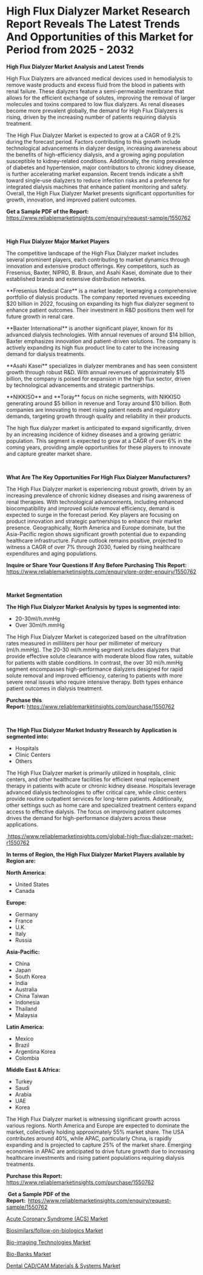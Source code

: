 <p><h1>High Flux Dialyzer Market Research Report Reveals The Latest Trends And Opportunities of this Market for Period from 2025 - 2032</h1></p><p><strong>High Flux Dialyzer Market Analysis and Latest Trends</strong></p>
<p><p>High Flux Dialyzers are advanced medical devices used in hemodialysis to remove waste products and excess fluid from the blood in patients with renal failure. These dialyzers feature a semi-permeable membrane that allows for the efficient exchange of solutes, improving the removal of larger molecules and toxins compared to low flux dialyzers. As renal diseases become more prevalent globally, the demand for High Flux Dialyzers is rising, driven by the increasing number of patients requiring dialysis treatment.</p><p>The High Flux Dialyzer Market is expected to grow at a CAGR of 9.2% during the forecast period. Factors contributing to this growth include technological advancements in dialyzer design, increasing awareness about the benefits of high-efficiency dialysis, and a growing aging population susceptible to kidney-related conditions. Additionally, the rising prevalence of diabetes and hypertension, major contributors to chronic kidney disease, is further accelerating market expansion. Recent trends indicate a shift toward single-use dialyzers to reduce infection risks and a preference for integrated dialysis machines that enhance patient monitoring and safety. Overall, the High Flux Dialyzer Market presents significant opportunities for growth, innovation, and improved patient outcomes.</p></p>
<p><strong>Get a Sample PDF of the Report:&nbsp;</strong> <a href="https://www.reliablemarketinsights.com/enquiry/request-sample/1550762?utm_campaign=2013&utm_medium=2&utm_source=Github&utm_content=ia&utm_term=03032025&utm_id=high-flux-dialyzer">https://www.reliablemarketinsights.com/enquiry/request-sample/1550762</a></p>
<p>&nbsp;</p>
<p><strong>High Flux Dialyzer Major Market Players</strong></p>
<p><p>The competitive landscape of the High Flux Dialyzer market includes several prominent players, each contributing to market dynamics through innovation and extensive product offerings. Key competitors, such as Fresenius, Baxter, NIPRO, B. Braun, and Asahi Kasei, dominate due to their established brands and extensive distribution networks.</p><p>**Fresenius Medical Care** is a market leader, leveraging a comprehensive portfolio of dialysis products. The company reported revenues exceeding $20 billion in 2022, focusing on expanding its high flux dialyzer segment to enhance patient outcomes. Their investment in R&D positions them well for future growth in renal care.</p><p>**Baxter International** is another significant player, known for its advanced dialysis technologies. With annual revenues of around $14 billion, Baxter emphasizes innovation and patient-driven solutions. The company is actively expanding its high flux product line to cater to the increasing demand for dialysis treatments.</p><p>**Asahi Kasei** specializes in dialyzer membranes and has seen consistent growth through robust R&D. With annual revenues of approximately $15 billion, the company is poised for expansion in the high flux sector, driven by technological advancements and strategic partnerships.</p><p>**NIKKISO** and **Toray** focus on niche segments, with NIKKISO generating around $5 billion in revenue and Toray around $10 billion. Both companies are innovating to meet rising patient needs and regulatory demands, targeting growth through quality and reliability in their products.</p><p>The high flux dialyzer market is anticipated to expand significantly, driven by an increasing incidence of kidney diseases and a growing geriatric population. This segment is expected to grow at a CAGR of over 6% in the coming years, providing ample opportunities for these players to innovate and capture greater market share.</p></p>
<p>&nbsp;</p>
<p><strong>What Are The Key Opportunities For High Flux Dialyzer Manufacturers?</strong></p>
<p><p>The High Flux Dialyzer market is experiencing robust growth, driven by an increasing prevalence of chronic kidney diseases and rising awareness of renal therapies. With technological advancements, including enhanced biocompatibility and improved solute removal efficiency, demand is expected to surge in the forecast period. Key players are focusing on product innovation and strategic partnerships to enhance their market presence. Geographically, North America and Europe dominate, but the Asia-Pacific region shows significant growth potential due to expanding healthcare infrastructure. Future outlook remains positive, projected to witness a CAGR of over 7% through 2030, fueled by rising healthcare expenditures and aging populations.</p></p>
<p><strong>Inquire or Share Your Questions If Any Before Purchasing This Report:</strong> <a href="https://www.reliablemarketinsights.com/enquiry/pre-order-enquiry/1550762?utm_campaign=2013&utm_medium=2&utm_source=Github&utm_content=ia&utm_term=03032025&utm_id=high-flux-dialyzer">https://www.reliablemarketinsights.com/enquiry/pre-order-enquiry/1550762</a></p>
<p>&nbsp;</p>
<p><strong>Market Segmentation</strong></p>
<p><strong>The High Flux Dialyzer Market Analysis by types is segmented into:</strong></p>
<p><ul><li>20-30ml/h.mmHg</li><li>Over 30ml/h.mmHg</li></ul></p>
<p><p>The High Flux Dialyzer Market is categorized based on the ultrafiltration rates measured in milliliters per hour per millimeter of mercury (ml/h.mmHg). The 20-30 ml/h.mmHg segment includes dialyzers that provide effective solute clearance with moderate blood flow rates, suitable for patients with stable conditions. In contrast, the over 30 ml/h.mmHg segment encompasses high-performance dialyzers designed for rapid solute removal and improved efficiency, catering to patients with more severe renal issues who require intensive therapy. Both types enhance patient outcomes in dialysis treatment.</p></p>
<p><strong>Purchase this Report:&nbsp;</strong><a href="https://www.reliablemarketinsights.com/purchase/1550762?utm_campaign=2013&utm_medium=2&utm_source=Github&utm_content=ia&utm_term=03032025&utm_id=high-flux-dialyzer">https://www.reliablemarketinsights.com/purchase/1550762</a></p>
<p>&nbsp;</p>
<p><strong>The High Flux Dialyzer Market Industry Research by Application is segmented into:</strong></p>
<p><ul><li>Hospitals</li><li>Clinic Centers</li><li>Others</li></ul></p>
<p><p>The High Flux Dialyzer market is primarily utilized in hospitals, clinic centers, and other healthcare facilities for efficient renal replacement therapy in patients with acute or chronic kidney disease. Hospitals leverage advanced dialysis technologies to offer critical care, while clinic centers provide routine outpatient services for long-term patients. Additionally, other settings such as home care and specialized treatment centers expand access to effective dialysis. The focus on improving patient outcomes drives the demand for high-performance dialyzers across these applications.</p></p>
<p><a href="https://www.reliablemarketinsights.com/global-high-flux-dialyzer-market-r1550762?utm_campaign=2013&utm_medium=2&utm_source=Github&utm_content=ia&utm_term=03032025&utm_id=high-flux-dialyzer">&nbsp;https://www.reliablemarketinsights.com/global-high-flux-dialyzer-market-r1550762</a></p>
<p><strong>In terms of Region, the High Flux Dialyzer Market Players available by Region are:</strong></p>
<p>
    <p> <strong> North America: </strong>
        <ul>
            <li>United States</li>
            <li>Canada</li>
        </ul>
        </p> 
    <p> <strong> Europe: </strong>
        <ul>
            <li>Germany</li>
            <li>France</li>
            <li>U.K.</li>
            <li>Italy</li>
            <li>Russia</li>
        </ul>
        </p> 
    <p> <strong> Asia-Pacific: </strong>
        <ul>
            <li>China</li>
            <li>Japan</li>
            <li>South Korea</li>
            <li>India</li>
            <li>Australia</li>
            <li>China Taiwan</li>
            <li>Indonesia</li>
            <li>Thailand</li>
            <li>Malaysia</li>
        </ul>
        </p> 
    <p> <strong> Latin America: </strong>
        <ul>
            <li>Mexico</li>
            <li>Brazil</li>
            <li>Argentina Korea</li>
            <li>Colombia</li>
        </ul>
        </p> 
    <p> <strong> Middle East & Africa: </strong>
        <ul>
            <li>Turkey</li>
            <li>Saudi</li>
            <li>Arabia</li>
            <li>UAE</li>
            <li>Korea</li>
        </ul>
    </p>
    </p>
<p><p>The High Flux Dialyzer market is witnessing significant growth across various regions. North America and Europe are expected to dominate the market, collectively holding approximately 55% market share. The USA contributes around 40%, while APAC, particularly China, is rapidly expanding and is projected to capture 25% of the market share. Emerging economies in APAC are anticipated to drive future growth due to increasing healthcare investments and rising patient populations requiring dialysis treatments.</p></p>
<p><strong>Purchase this Report: </strong><a href="https://www.reliablemarketinsights.com/purchase/1550762?utm_campaign=2013&utm_medium=2&utm_source=Github&utm_content=ia&utm_term=03032025&utm_id=high-flux-dialyzer">https://www.reliablemarketinsights.com/purchase/1550762</a></p>
<p>&nbsp;<strong>Get a Sample PDF of the Report:&nbsp;&nbsp;</strong><a href="https://www.reliablemarketinsights.com/enquiry/request-sample/1550762?utm_campaign=2013&utm_medium=2&utm_source=Github&utm_content=ia&utm_term=03032025&utm_id=high-flux-dialyzer">https://www.reliablemarketinsights.com/enquiry/request-sample/1550762</a></p>
<p><strong></strong></p>
<p><p><a href="https://github.com/hillsmyung726/Market-Research-Report-List-1/blob/main/acute-coronary-syndrome-acs-market.md?utm_campaign=2013&utm_medium=2&utm_source=Github&utm_content=ia&utm_term=03032025&utm_id=high-flux-dialyzer">Acute Coronary Syndrome (ACS) Market</a></p><p><a href="https://github.com/gasikcalbos8/Market-Research-Report-List-1/blob/main/biosimilarsfollow-on-biologics-market.md?utm_campaign=2013&utm_medium=2&utm_source=Github&utm_content=ia&utm_term=03032025&utm_id=high-flux-dialyzer">Biosimilars/follow-on-biologics Market</a></p><p><a href="https://github.com/FlorianWolf90/Market-Research-Report-List-1/blob/main/bio-imaging-technologies-market.md?utm_campaign=2013&utm_medium=2&utm_source=Github&utm_content=ia&utm_term=03032025&utm_id=high-flux-dialyzer">Bio-imaging Technologies Market</a></p><p><a href="https://github.com/lylyparadise/Market-Research-Report-List-6/blob/main/bio-banks-market.md?utm_campaign=2013&utm_medium=2&utm_source=Github&utm_content=ia&utm_term=03032025&utm_id=high-flux-dialyzer">Bio-Banks Market</a></p><p><a href="https://github.com/NargisHussain75/Market-Research-Report-List-1/blob/main/dental-cadcam-materials-systems-market.md?utm_campaign=2013&utm_medium=2&utm_source=Github&utm_content=ia&utm_term=03032025&utm_id=high-flux-dialyzer">Dental CAD/CAM Materials & Systems Market</a></p></p>